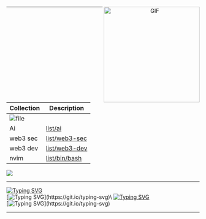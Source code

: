 <p align="center">



 <img align="right" width="250" height="250" alt="GIF" src="https://github.com/niluk-256/niluk-256/assets/67406138/04f48788-b7c1-4c1e-a278-f230a47902ba" />

 ---
 |   Collection     | Description |
| ----------- | ----------- |
| ![file](https://encrypted-tbn0.gstatic.com/images?q=tbn:ANd9GcT0no56XN7JReIC8oaMG32ahhyguOM0cl3tPwvE1KLpb6hj3WaFrg1GauHfEmpBoml2w9g&usqp=CAU)      |          |
| Ai   |  [list/ai](https://github.com/stars/fern4nda0/lists/ai)       |
 | web3 sec   |  [list/web3-sec](https://github.com/stars/fern4nda0/lists/web3-security)       |
  | web3 dev  |  [list/web3-dev](https://github.com/stars/fern4nda0/lists/web3-dev)       |
  | nvim   |  [list/bin/bash](https://github.com/stars/fern4nda0/lists/bash-zsh-vim-nvim)       |

![](https://komarev.com/ghpvc/?username=github-niluk-256)

 ---
 [![Typing SVG](https://readme-typing-svg.herokuapp.com?font=ubuntu&weight=100&size=15&duration=1&pause=1000&color=3FB0FF&repeat=false&width=435&lines=+forge+test++--match-contract++Greeting++-vv)](https://git.io/typing-svg)\
[![Typing SVG](https://readme-typing-svg.herokuapp.com?font=ubuntu&weight=100&size=15&duration=69&pause=1000&color=F2FFF2&repeat=false&width=435&lines=%5B%E2%A0%91%5D+Compiling...;%5B%E2%A0%92%5D+Compiling...;%5B%E2%A0%98%5D+Compiling...;%5B%E2%A0%94%5D+Compiling...;%5B%E2%A0%B0%5D+Compiling...;%5B%E2%A0%91%5D+Compiling...;%5B%E2%A0%91%5D+Compiling...;%5B%E2%A0%94%5D+Compiling...)](https://git.io/typing-svg)\
 [![Typing SVG](https://readme-typing-svg.herokuapp.com?font=ubuntu&weight=100&size=15&duration=100&pause=1000&color=3FB0FF&repeat=false&width=435&lines=%3E;%3E;%3E;%3E;%3E;%3E;%5BPASS%5D+testGreeting()+(gas%3A+69))](https://git.io/typing-svg)\
 [![Typing SVG](https://readme-typing-svg.herokuapp.com?font=ubuntu&weight=100&size=15&duration=100&pause=1000&color=3FB0FF&repeat=false&width=435&lines=%3E;%3E;%3E;%3E;%3E;%3E;%3E;%3E;Logs%3A+++Hope+you'll+have+a+wonderful+day+champ😊!)](https://git.io/typing-svg)

 ---
